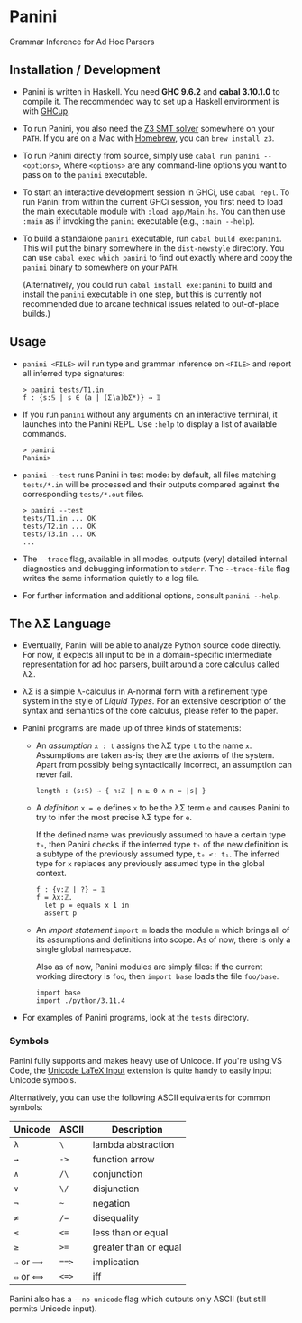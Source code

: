 # Panini

Grammar Inference for Ad Hoc Parsers

## Installation / Development

* Panini is written in Haskell. You need __GHC 9.6.2__ and __cabal 3.10.1.0__ to
  compile it. The recommended way to set up a Haskell environment is with
  [GHCup](https://www.haskell.org/ghcup/).

* To run Panini, you also need the [Z3 SMT solver](https://github.com/Z3Prover/z3)
  somewhere on your `PATH`. If you are on a Mac with [Homebrew](https://brew.sh),
  you can `brew install z3`.

* To run Panini directly from source, simply use `cabal run panini -- <options>`,
  where `<options>` are any command-line options you want to pass on to the
  `panini` executable.

* To start an interactive development session in GHCi, use `cabal repl`. To run
  Panini from within the current GHCi session, you first need to load the main
  executable module with `:load app/Main.hs`. You can then use `:main` as if
  invoking the `panini` executable (e.g., `:main --help`).

* To build a standalone `panini` executable, run `cabal build exe:panini`. This
  will put the binary somewhere in the `dist-newstyle` directory. You can use
  `cabal exec which panini` to find out exactly where and copy the `panini`
  binary to somewhere on your `PATH`.

  (Alternatively, you could run `cabal install exe:panini` to build and install
  the `panini` executable in one step, but this is currently not recommended due
  to arcane technical issues related to out-of-place builds.)

## Usage

* `panini <FILE>` will run type and grammar inference on `<FILE>` and report all
  inferred type signatures:

  ```console
  > panini tests/T1.in
  f : {s:𝕊 | s ∈ (a | (Σ∖a)bΣ*)} → 𝟙
  ```

* If you run `panini` without any arguments on an interactive terminal, it
  launches into the Panini REPL. Use `:help` to display a list of available
  commands.

  ```console
  > panini
  Panini> 
  ```

* `panini --test` runs Panini in test mode: by default, all files matching
  `tests/*.in` will be processed and their outputs compared against the
  corresponding `tests/*.out` files.

  ```console
  > panini --test
  tests/T1.in ... OK
  tests/T2.in ... OK
  tests/T3.in ... OK
  ...
  ```

* The `--trace` flag, available in all modes, outputs (very) detailed internal
  diagnostics and debugging information to `stderr`. The `--trace-file` flag
  writes the same information quietly to a log file.

* For further information and additional options, consult `panini --help`.

## The λΣ Language

* Eventually, Panini will be able to analyze Python source code directly. For
  now, it expects all input to be in a domain-specific intermediate
  representation for ad hoc parsers, built around a core calculus called λΣ.
  
* λΣ is a simple λ-calculus in A-normal form with a refinement type system in
  the style of *Liquid Types*. For an extensive description of the syntax and
  semantics of the core calculus, please refer to the paper.

* Panini programs are made up of three kinds of statements:

  * An *assumption* `x : t` assigns the λΣ type `t` to the name `x`. Assumptions
    are taken as-is; they are the axioms of the system. Apart from possibly
    being syntactically incorrect, an assumption can never fail.

      ```panini
      length : (s:𝕊) → { n:ℤ | n ≥ 0 ∧ n = |s| }
      ```

  * A *definition* `x = e` defines `x` to be the λΣ term `e` and causes Panini
    to try to infer the most precise λΣ type for `e`.

    If the defined name was previously assumed to have a certain type `t₀`, then
    Panini checks if the inferred type `t₁` of the new definition is a subtype
    of the previously assumed type, `t₀ <: t₁`. The inferred type for `x`
    replaces any previously assumed type in the global context.

      ```panini
      f : {v:ℤ | ?} → 𝟙
      f = λx:ℤ.
        let p = equals x 1 in
        assert p
      ```

  * An *import statement* `import m` loads the module `m` which brings all of
    its assumptions and definitions into scope. As of now, there is only a
    single global namespace. 
  
    Also as of now, Panini modules are simply files: if the current working
    directory is `foo`, then `import base` loads the file `foo/base`.

    ```panini
    import base
    import ./python/3.11.4
    ```

* For examples of Panini programs, look at the `tests` directory.

### Symbols

Panini fully supports and makes heavy use of Unicode. If you're using VS Code,
the [Unicode LaTeX Input](https://marketplace.visualstudio.com/items?itemName=gao-shuhua.vsc-unicode-latex)
extension is quite handy to easily input Unicode symbols.

Alternatively, you can use the following ASCII equivalents for common symbols:

| Unicode     | ASCII | Description
|-------------|-------|-------------
| `λ`         | `\`   | lambda abstraction
| `→`         | `->`  | function arrow
| `∧`         | `/\`  | conjunction
| `∨`         | `\/`  | disjunction
| `¬`         | `~`   | negation
| `≠`         | `/=`  | disequality
| `≤`         | `<=`  | less than or equal
| `≥`         | `>=`  | greater than or equal
| `⇒` or `⟹` | `==>` | implication
| `⇔` or `⟺` | `<=>` | iff

Panini also has a `--no-unicode` flag which outputs only ASCII (but still permits Unicode input).
